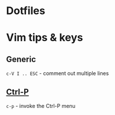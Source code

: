 Dotfiles
========

# Vim tips & keys

## Generic

`c-V I .. ESC` - comment out multiple lines

## [Ctrl-P](https://github.com/ctrlpvim/ctrlp.vim)

`c-p` - invoke the Ctrl-P menu
